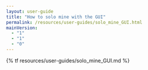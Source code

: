 ```yaml
---
layout: user-guide
title: "How to solo mine with the GUI"
permalink: /resources/user-guides/solo_mine_GUI.html
mainVersion:
  - "1"
  - "1"
  - "0"
---
```


{% tf resources/user-guides/solo_mine_GUI.md %}